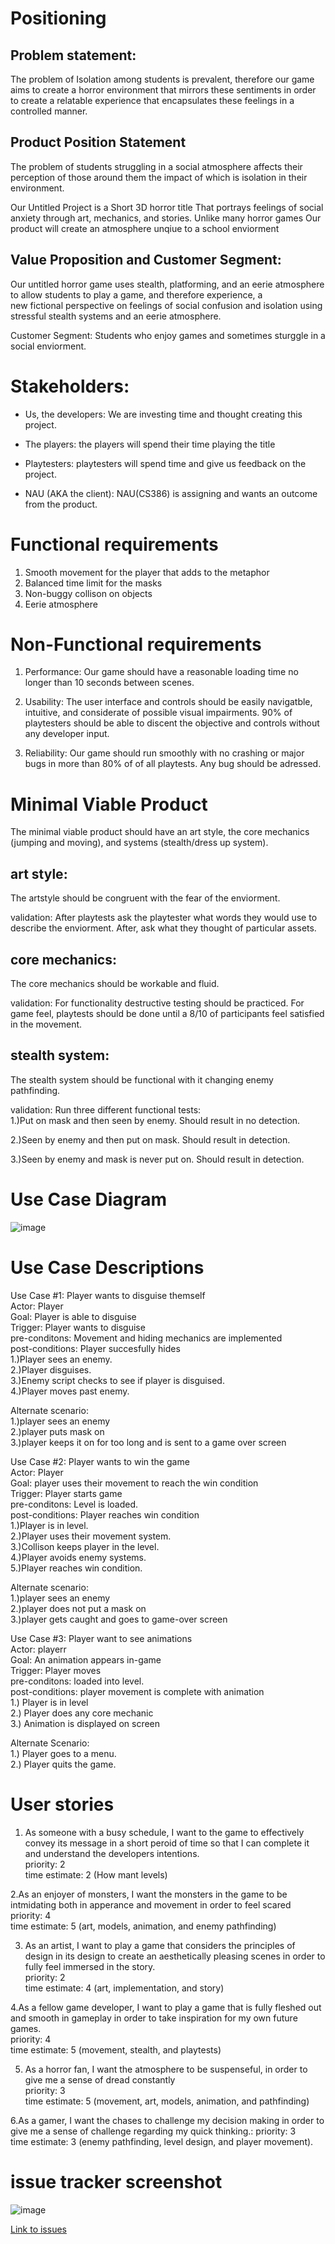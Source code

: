 # Positioning

## Problem statement:
<p>The problem of
Isolation among students is prevalent, therefore our game aims to create a horror environment that mirrors these sentiments in order to create a relatable experience that encapsulates these feelings in a controlled manner. </p>

## Product Position Statement

<p>
The problem of students struggling in a social atmosphere affects their perception of those around them the impact of which is isolation in their environment.
  
Our Untitled Project
is a Short 3D horror title
That
portrays feelings of social anxiety through art, mechanics, and stories.
Unlike
many horror games
Our product
will create an atmosphere unqiue to a school enviorment</p>

## Value Proposition and Customer Segment:

Our untitled horror game uses stealth, platforming, and an eerie atmosphere to allow students to play a game, and therefore experience, a <br>
new fictional perspective on feelings of social confusion and isolation using stressful stealth systems and an eerie atmosphere.

Customer Segment: Students who enjoy games and sometimes sturggle in a social enviorment.

# Stakeholders:

- Us, the developers: We are investing time and thought creating this project.<br>
* The players: the players will spend their time playing the title<br>
- Playtesters: playtesters will spend time and give us feedback on the project.<br>
* NAU (AKA the client): NAU(CS386) is assigning  and wants an outcome from the product.<br>

# Functional requirements

1. Smooth movement for the player that adds to the metaphor<br>
2. Balanced time limit for the masks<br>
3. Non-buggy collison on objects<br>
4. Eerie atmosphere

# Non-Functional requirements

1. Performance:
Our game should have a reasonable loading time no longer than 10 seconds between scenes. <br>


3. Usability:
The user interface and controls should be easily navigatble, intuitive, and considerate of possible visual impairments. 90% of playtesters should be able to discent the objective and controls without any developer input.<br>

5. Reliability: Our game should run smoothly with no crashing or major bugs in more than 80% of of all playtests. Any bug should be adressed.<br>


# Minimal Viable Product

The minimal viable product should have an art style, the core mechanics (jumping and moving), and systems (stealth/dress up system). <br>

## art style:
The artstyle should be congruent with the fear of the enviorment.

validation: After playtests ask the playtester what words they would use to describe the enviorment. After, ask what they thought of particular assets.


## core mechanics:
The core mechanics should be workable and fluid. 

validation: For functionality destructive testing should be practiced. For game feel, playtests should be done until a 8/10 of participants feel satisfied in the movement. 

## stealth system:
The stealth system should be functional with it changing enemy pathfinding. 

validation: Run three different functional tests:<br>
1.)Put on mask and then seen by enemy. Should result in no detection. 

2.)Seen by enemy and then put on mask. Should result in detection.

3.)Seen by enemy and mask is never put on. Should result in detection. 

# Use Case Diagram

![image](https://github.com/user-attachments/assets/d64725e7-fe6e-4061-a3aa-10def7217c4e)



# Use Case Descriptions

Use Case #1: Player wants to disguise themself<br>
Actor: Player<br>
Goal: Player is able to disguise<br>
Trigger: Player wants to disguise<br>
pre-conditons: Movement and hiding mechanics are implemented<br>
post-conditions: Player succesfully hides<br>
1.)Player sees an enemy.<br>
2.)Player disguises.<br>
3.)Enemy script checks to see if player is disguised.<br>
4.)Player moves past enemy. <br>

Alternate scenario: <br>
1.)player sees an enemy<br>
2.)player puts mask on <br>
3.)player keeps it on for too long and is sent to a game over screen<br>

Use Case #2: Player wants to win the game<br>
Actor: Player<br>
Goal: player uses their movement to reach the win condition<br>
Trigger: Player starts game<br>
pre-conditons: Level is loaded.<br>
post-conditions: Player reaches win condition<br>
1.)Player is in level.<br>
2.)Player uses their movement system.<br>
3.)Collison keeps player in the level.<br>
4.)Player avoids enemy systems. <br>
5.)Player reaches win condition. <br>


Alternate scenario: <br>
1.)player sees an enemy<br>
2.)player does not put a mask on<br>
3.)player gets caught and goes to game-over screen<br>

Use Case #3: Player want to see animations<br>
Actor: playerr<br>
Goal: An animation appears in-game<br>
Trigger: Player moves<br>
pre-conditons: loaded into level.<br>
post-conditions: player movement is complete with animation<br>
1.) Player is in level<br>
2.) Player does any core mechanic<br>
3.) Animation is displayed on screen<br>

Alternate Scenario: <br>
1.) Player goes to a menu.<br>
2.) Player quits the game. 



# User stories

1. As someone with a busy schedule, I want to the game to effectively convey its message in a short peroid of time so that I can complete it and understand the developers intentions.<br>
priority: 2<br>
time estimate: 2 (How mant levels)

2.As an enjoyer of monsters, I want the monsters in the game to be intmidating both in apperance and movement in order to feel scared<br>
priority: 4<br>
time estimate: 5 (art, models, animation, and enemy pathfinding)

3. As an artist, I want to play a game that considers the principles of design in its design to create an aesthetically pleasing scenes in order to fully feel immersed in the story.<br>
priority: 2<br>
time estimate: 4 (art, implementation, and story)

4.As a fellow game developer, I want to play a game that is fully fleshed out and smooth in gameplay in order to take inspiration for my own future games.<br>
priority: 4<br>
time estimate: 5 (movement, stealth, and playtests)

5. As a horror fan, I want the atmosphere to be suspenseful, in order to give me a sense of dread constantly <br>
priority: 3<br>
time estimate: 5 (movement, art, models, animation, and pathfinding)

6.As a gamer, I want the chases to challenge my decision making in order to give me a sense of challenge regarding my quick thinking.:
priority: 3<br>
time estimate: 3 (enemy pathfinding, level design, and player movement). 


# issue tracker screenshot<br>
![image](https://github.com/user-attachments/assets/e5b59f00-84d3-466d-aff5-14e8825ab607)


[Link to issues](https://github.com/GCW48/cs386-a1/issues)




